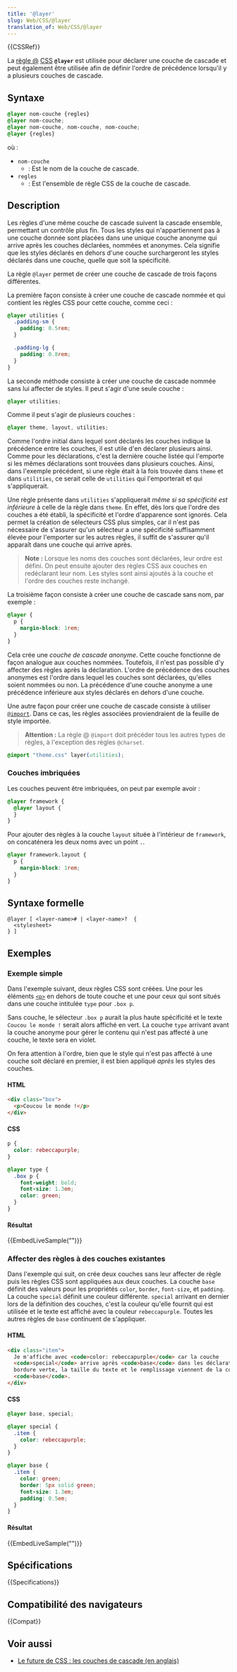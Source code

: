 ```yaml
---
title: '@layer'
slug: Web/CSS/@layer
translation_of: Web/CSS/@layer
---
```


{{CSSRef}}

La [règle @](/fr/docs/Web/CSS/At-rule) [CSS](/fr/docs/Web/CSS) **`@layer`** est utilisée pour déclarer une couche de cascade et peut également être utilisée afin de définir l'ordre de précédence lorsqu'il y a plusieurs couches de cascade.

## Syntaxe

```css
@layer nom-couche {regles}
@layer nom-couche;
@layer nom-couche, nom-couche, nom-couche;
@layer {regles}
```

où&nbsp;:

- `nom-couche`
  - : Est le nom de la couche de cascade.
- `regles`
  - : Est l'ensemble de règle CSS de la couche de cascade.

## Description

Les règles d'une même couche de cascade suivent la cascade ensemble, permettant un contrôle plus fin. Tous les styles qui n'appartiennent pas à une couche donnée sont placées dans une unique couche anonyme qui arrive après les couches déclarées, nommées et anonymes. Cela signifie que les styles déclarés en dehors d'une couche surchargeront les styles déclarés dans une couche, quelle que soit la spécificité.

La règle `@layer` permet de créer une couche de cascade de trois façons différentes.

La première façon consiste à créer une couche de cascade nommée et qui contient les règles CSS pour cette couche, comme ceci&nbsp;:

```css
@layer utilities {
  .padding-sm {
    padding: 0.5rem;
  }

  .padding-lg {
    padding: 0.8rem;
  }
}
```

La seconde méthode consiste à créer une couche de cascade nommée sans lui affecter de styles. Il peut s'agir d'une seule couche&nbsp;:

```css
@layer utilities;
```

Comme il peut s'agir de plusieurs couches&nbsp;:

```css
@layer theme, layout, utilities;
```

Comme l'ordre initial dans lequel sont déclarés les couches indique la précédence entre les couches, il est utile d'en déclarer plusieurs ainsi. Comme pour les déclarations, c'est la dernière couche listée qui l'emporte si les mêmes déclarations sont trouvées dans plusieurs couches. Ainsi, dans l'exemple précédent, si une règle était à la fois trouvée dans `theme` et dans `utilities`, ce serait celle de `utilities` qui l'emporterait et qui s'appliquerait.

Une règle présente dans `utilities` s'appliquerait _même si sa spécificité est inférieure_ à celle de la règle dans `theme`. En effet, dès lors que l'ordre des couches a été établi, la spécificité et l'ordre d'apparence sont ignorés. Cela permet la création de sélecteurs CSS plus simples, car il n'est pas nécessaire de s'assurer qu'un sélecteur a une spécificité suffisamment élevée pour l'emporter sur les autres règles, il suffit de s'assurer qu'il apparaît dans une couche qui arrive après.

> **Note :** Lorsque les noms des couches sont déclarées, leur ordre est défini. On peut ensuite ajouter des règles CSS aux couches en redéclarant leur nom. Les styles sont ainsi ajoutés à la couche et l'ordre des couches reste inchangé.

La troisième façon consiste à créer une couche de cascade sans nom, par exemple&nbsp;:

```css
@layer {
  p {
    margin-block: 1rem;
  }
}
```

Cela crée une _couche de cascade anonyme_. Cette couche fonctionne de façon analogue aux couches nommées. Toutefois, il n'est pas possible d'y affecter des règles après la déclaration. L'ordre de précédence des couches anonymes est l'ordre dans lequel les couches sont déclarées, qu'elles soient nommées ou non. La précédence d'une couche anonyme a une précédence inférieure aux styles déclarés en dehors d'une couche.

Une autre façon pour créer une couche de cascade consiste à utiliser [`@import`](/fr/docs/Web/CSS/@import). Dans ce cas, les règles associées proviendraient de la feuille de style importée.

> **Attention :** La règle @ `@import` doit précéder tous les autres types de règles, à l'exception des règles `@charset`.

```css
@import "theme.css" layer(utilities);
```

### Couches imbriquées

Les couches peuvent être imbriquées, on peut par exemple avoir&nbsp;:

```css
@layer framework {
  @layer layout {
  }
}
```

Pour ajouter des règles à la couche `layout` située à l'intérieur de `framework`, on concaténera les deux noms avec un point `.`.

```css
@layer framework.layout {
  p {
    margin-block: 1rem;
  }
}
```

## Syntaxe formelle

```
@layer [ <layer-name># | <layer-name>?  {
  <stylesheet>
} ]
```

## Exemples

### Exemple simple

Dans l'exemple suivant, deux règles CSS sont créées. Une pour les éléments [`<p>`](/fr/docs/Web/HTML/Element/p) en dehors de toute couche et une pour ceux qui sont situés dans une couche intitulée `type` pour `.box p`.

Sans couche, le sélecteur `.box p` aurait la plus haute spécificité et le texte `Coucou le monde !` serait alors affiché en vert. La couche `type` arrivant avant la couche anonyme pour gérer le contenu qui n'est pas affecté à une couche, le texte sera en violet.

On fera attention à l'ordre, bien que le style qui n'est pas affecté à une couche soit déclaré en premier, il est bien appliqué _après_ les styles des couches.

#### HTML

```html
<div class="box">
  <p>Coucou le monde !</p>
</div>
```

#### CSS

```css
p {
  color: rebeccapurple;
}

@layer type {
  .box p {
    font-weight: bold;
    font-size: 1.3em;
    color: green;
  }
}
```

#### Résultat

{{EmbedLiveSample("")}}

### Affecter des règles à des couches existantes

Dans l'exemple qui suit, on crée deux couches sans leur affecter de règle puis les règles CSS sont appliquées aux deux couches. La couche `base` définit des valeurs pour les propriétés `color`, `border`, `font-size`, et `padding`. La couche `special` définit une couleur différente. `special` arrivant en dernier lors de la définition des couches, c'est la couleur qu'elle fournit qui est utilisée et le texte est affiché avec la couleur `rebeccapurple`. Toutes les autres règles de `base` continuent de s'appliquer.

#### HTML

```html
<div class="item">
  Je m'affiche avec <code>color: rebeccapurple</code> car la couche
  <code>special</code> arrive après <code>base</code> dans les déclarations. Ma
  bordure verte, la taille du texte et le remplissage viennent de la couche
  <code>base</code>.
</div>
```

#### CSS

```css
@layer base, special;

@layer special {
  .item {
    color: rebeccapurple;
  }
}

@layer base {
  .item {
    color: green;
    border: 5px solid green;
    font-size: 1.3em;
    padding: 0.5em;
  }
}
```

#### Résultat

{{EmbedLiveSample("")}}

## Spécifications

{{Specifications}}

## Compatibilité des navigateurs

{{Compat}}

## Voir aussi

- [Le future de CSS&nbsp;: les couches de cascade (en anglais)](https://www.bram.us/2021/09/15/the-future-of-css-cascade-layers-css-at-layer/)
